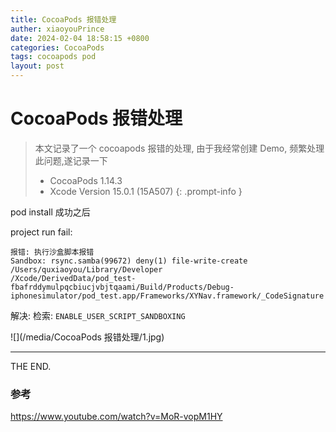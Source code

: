 ```yaml
---
title: CocoaPods 报错处理
auther: xiaoyouPrince
date: 2024-02-04 18:58:15 +0800
categories: CocoaPods
tags: cocoapods pod
layout: post
---
```


# CocoaPods 报错处理


> 本文记录了一个 cocoapods 报错的处理, 由于我经常创建 Demo, 频繁处理此问题,遂记录一下
> - CocoaPods 1.14.3
> - Xcode Version 15.0.1 (15A507)
{: .prompt-info }

pod install 成功之后

project run fail:

```
报错: 执行沙盒脚本报错
Sandbox: rsync.samba(99672) deny(1) file-write-create /Users/quxiaoyou/Library/Developer
/Xcode/DerivedData/pod_test-fbafrddymulpqcbiucjvbjtqaami/Build/Products/Debug-
iphonesimulator/pod_test.app/Frameworks/XYNav.framework/_CodeSignature
```

解决:
检索: `ENABLE_USER_SCRIPT_SANDBOXING`

![](/media/CocoaPods 报错处理/1.jpg)

-----
THE END.

### 参考
https://www.youtube.com/watch?v=MoR-vopM1HY 


